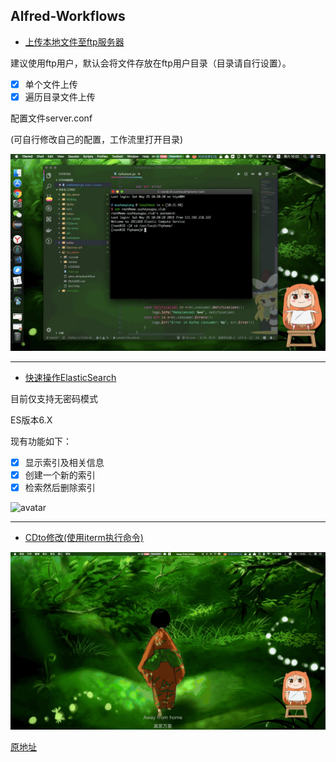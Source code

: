 ## Alfred-Workflows


-  [上传本地文件至ftp服务器](https://github.com/fguby/Alfred-workflows/blob/master/ftp.alfredworkflow/ "workflow")

建议使用ftp用户，默认会将文件存放在ftp用户目录（目录请自行设置）。

- [x] 单个文件上传
- [x] 遍历目录文件上传

配置文件server.conf

(可自行修改自己的配置，工作流里打开目录)

![avatar](/img/show.gif)

---

-  [快速操作ElasticSearch](https://github.com/fguby/Alfred-workflows/blob/master/QuickES.alfredworkflow "workflow")

目前仅支持无密码模式

ES版本6.X

现有功能如下：

- [x] 显示索引及相关信息
- [x] 创建一个新的索引
- [x] 检索然后删除索引

![avatar](/img/es.gif)

---

-  [CDto修改(使用iterm执行命令)](https://github.com/fguby/Alfred-workflows/blob/master/ftp.alfredworkflow/ "workflow")

![avatar](/img/CDto.gif)

[原地址](https://github.com/stidio/Alfred-Workflow "worklow")